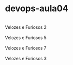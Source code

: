 # devops-aula04
<br>Velozes e Furiosos 2</br>
<br>Velozes e Furiosos 5</br>
<br>Velozes e Furiosos 7</br>
<br>Velozes e Furiosos 3</br>
